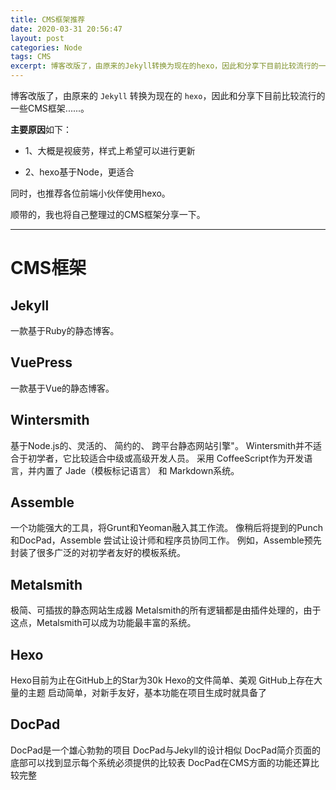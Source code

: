 ```yaml
---
title: CMS框架推荐
date: 2020-03-31 20:56:47
layout: post
categories: Node
tags: CMS
excerpt: 博客改版了，由原来的Jekyll转换为现在的hexo，因此和分享下目前比较流行的一些CMS框架......
---
```


博客改版了，由原来的 `Jekyll` 转换为现在的 `hexo`，因此和分享下目前比较流行的一些CMS框架......。

**主要原因**如下：

- 1、大概是视疲劳，样式上希望可以进行更新

- 2、hexo基于Node，更适合

同时，也推荐各位前端小伙伴使用hexo。

顺带的，我也将自己整理过的CMS框架分享一下。

---------------------------------------

# CMS框架

## Jekyll

一款基于Ruby的静态博客。

## VuePress

一款基于Vue的静态博客。

## Wintersmith

基于Node.js的、灵活的、 简约的、 跨平台静态网站引擎"。
Wintersmith并不适合于初学者，它比较适合中级或高级开发人员。
采用 CoffeeScript作为开发语言，并内置了 Jade（模板标记语言） 和 Markdown系统。

## Assemble

一个功能强大的工具，将Grunt和Yeoman融入其工作流。
像稍后将提到的Punch和DocPad，Assemble 尝试让设计师和程序员协同工作。
例如，Assemble预先封装了很多广泛的对初学者友好的模板系统。

## Metalsmith

极简、可插拔的静态网站生成器
Metalsmith的所有逻辑都是由插件处理的，由于这点，Metalsmith可以成为功能最丰富的系统。

## Hexo

Hexo目前为止在GitHub上的Star为30k
Hexo的文件简单、美观
GitHub上存在大量的主题
启动简单，对新手友好，基本功能在项目生成时就具备了

## DocPad

DocPad是一个雄心勃勃的项目
DocPad与Jekyll的设计相似
DocPad简介页面的底部可以找到显示每个系统必须提供的比较表
DocPad在CMS方面的功能还算比较完整
